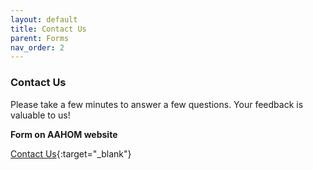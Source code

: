 ```yaml
---
layout: default
title: Contact Us
parent: Forms
nav_order: 2
---
```


### Contact Us


Please take a few minutes to answer a few questions.  Your feedback is valuable to us!

**Form on AAHOM website**

[Contact Us](https://www.aahom.org/form/contact-us){:target="_blank"}